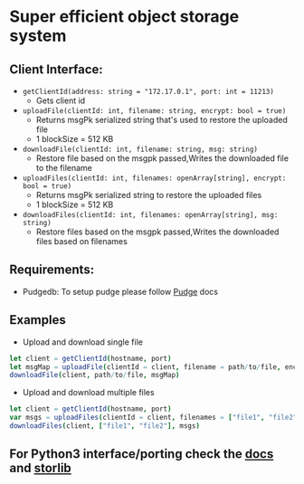 # Super efficient object storage system


## Client Interface:
* `getClientId(address: string = "172.17.0.1", port: int = 11213)`
    * Gets client id
* `uploadFile(clientId: int, filename: string, encrypt: bool = true)`
    * Returns msgPk serialized string that's used to restore the uploaded file
    * 1 blockSize = 512 KB
* `downloadFile(clientId: int, filename: string, msg: string)`
    * Restore file based on the msgpk passed,Writes the downloaded file to the filename
* `uploadFiles(clientId: int, filenames: openArray[string], encrypt: bool = true)`
    * Returns msgPk serialized string to restore the uploaded files
    * 1 blockSize = 512 KB
* `downloadFiles(clientId: int, filenames: openArray[string], msg: string)`
    * Restore files based on the msgpk passed,Writes the downloaded files based on filenames


## Requirements:
* Pudgedb: To setup pudge please follow [Pudge](https://github.com/recoilme/pudge) docs

## Examples

* Upload and download single file

```nim
let client = getClientId(hostname, port)
let msgMap = uploadFile(clientId = client, filename = path/to/file, encrypt=true)
downloadFile(client, path/to/file, msgMap)
```

* Upload and download multiple files

```nim
let client = getClientId(hostname, port)
var msgs = uploadFiles(clientId = client, filenames = ["file1", "file2"], encrypt=true)
downloadFiles(client, ["file1", "file2"], msgs)
```

## For Python3 interface/porting check the [docs](./docs/howtopy.md) and [storlib](./src/storlib/storlib.nim)